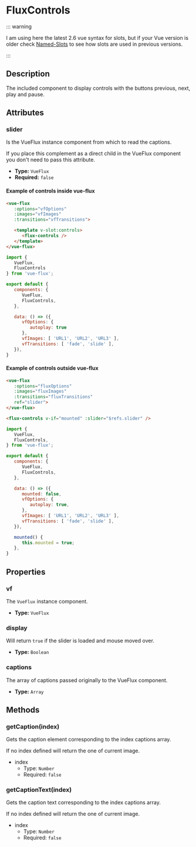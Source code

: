 ---
---

# FluxControls

::: warning

I am using here the latest 2.6 vue syntax for slots, but if your Vue version is older check [Named-Slots](https://vuejs.org/v2/guide/components-slots.html#Named-Slots) to see how slots are used in previous versions.

:::

## Description

The included component to display controls with the buttons previous, next, play and pause.

## Attributes

### slider

Is the VueFlux instance component from which to read the captions.

If you place this complement as a direct child in the VueFlux component you don't need to pass this attribute.

- **Type:** `VueFlux`
- **Required:** `false`

#### Example of controls inside vue-flux

``` html
<vue-flux
   :options="vfOptions"
   :images="vfImages"
   :transitions="vfTransitions">

   <template v-slot:controls>
      <flux-controls />
   </template>
</vue-flux>
```

``` js
import {
   VueFlux,
   FluxControls
} from 'vue-flux';

export default {
   components: {
      VueFlux,
      FluxControls,
   },

   data: () => ({
      vfOptions: {
         autoplay: true
      },
      vfImages: [ 'URL1', 'URL2', 'URL3' ],
      vfTransitions: [ 'fade', 'slide' ],
   }),
}
```

#### Example of controls outside vue-flux

``` html
<vue-flux
   :options="fluxOptions"
   :images="fluxImages"
   :transitions="fluxTransitions"
   ref="slider">
</vue-flux>

<flux-controls v-if="mounted" :slider="$refs.slider" />
```

``` js
import {
   VueFlux,
   FluxControls,
} from 'vue-flux';

export default {
   components: {
      VueFlux,
      FluxControls,
   },

   data: () => ({
      mounted: false,
      vfOptions: {
         autoplay: true,
      },
      vfImages: [ 'URL1', 'URL2', 'URL3' ],
      vfTransitions: [ 'fade', 'slide' ],
   }),

   mounted() {
      this.mounted = true;
   },
}
```

## Properties

### vf

The `VueFlux` instance component.

- **Type:** `VueFlux`

### display

Will return `true` if the slider is loaded and mouse moved over.

- **Type:** `Boolean`

### captions

The array of captions passed originally to the VueFlux component.

- **Type:** `Array`

## Methods

### getCaption(index)

Gets the caption element corresponding to the index captions array.

If no index defined will return the one of current image.
- index
   - Type: `Number`
   - Required: `false`

### getCaptionText(index)

Gets the caption text corresponding to the index captions array.

If no index defined will return the one of current image.

- index
   - Type: `Number`
   - Required: `false`

